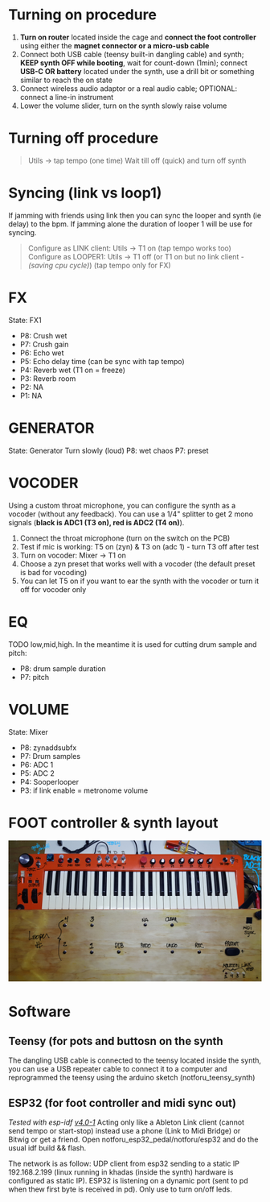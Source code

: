  # Turning on procedure
 
 1. **Turn on router** located inside the cage and **connect the foot controller** using either the **magnet connector or a micro-usb cable**
 2. Connect both USB cable (teensy built-in dangling cable) and synth; **KEEP synth OFF while booting**, wait for count-down (1min); connect **USB-C OR battery** located under the synth, use a drill bit or something similar to reach the on state
 3. Connect wireless audio adaptor or a real audio cable; OPTIONAL: connect a line-in instrument
 4. Lower the volume slider, turn on the synth slowly raise volume

# Turning off procedure

> Utils -> tap tempo (one time)
> Wait till off (quick) and turn off synth

# Syncing (link vs loop1)

If jamming with friends using link then you can sync the looper and synth (ie delay) to the bpm. If jamming alone the duration of looper 1 will be use for syncing.

> Configure as LINK client: Utils -> T1 on (tap tempo works too)
> Configure as LOOPER1: Utils -> T1 off (or T1 on but no link client - *(saving cpu cycle)*) (tap tempo only for FX)

# FX
State: FX1

 - P8: Crush wet
 - P7: Crush gain
 - P6: Echo wet
 - P5: Echo delay time (can be sync with tap tempo)
 - P4: Reverb wet (T1 on = freeze)
 - P3: Reverb room
 - P2: NA
 - P1: NA

# GENERATOR
State: Generator
Turn slowly (loud) P8: wet chaos
P7: preset

# VOCODER

Using a custom throat microphone, you can configure the synth as a vocoder (without any feedback). You can use a 1/4" splitter to get 2 mono signals (**black is ADC1 (T3 on), red is ADC2 (T4 on)**).

 1. Connect the throat microphone (turn on the switch on the PCB)
 2. Test if mic is working: T5 on (zyn) & T3 on (adc 1) - turn T3 off after test
 3. Turn on vocoder: Mixer -> T1 on
 4. Choose a zyn preset that works well with a vocoder (the default preset is bad for vocoding)
 5. You can let T5 on if you want to ear the synth with the vocoder or turn it off for vocoder only

# EQ
TODO low,mid,high. In the meantime it is used for cutting drum sample and pitch:

 - P8: drum sample duration
 - P7: pitch

# VOLUME
State: Mixer
 - P8: zynaddsubfx
 - P7: Drum samples
 - P6: ADC 1
 - P5: ADC 2
 - P4: Sooperlooper
 - P3: if link enable = metronome volume

# FOOT controller & synth layout

![Marking](https://github.com/patricksebastien/notu4/blob/main/marking.jpg?raw=true)

# Software

## Teensy (for pots and buttosn on the synth

The dangling USB cable is connected to the teensy located inside the synth, you can use a USB repeater cable to connect it to a computer and reprogrammed the teensy using the arduino sketch (notforu_teensy_synth)

## ESP32 (for foot controller and midi sync out)

*Tested with esp-idf [v4.0-1](https://github.com/espressif/esp-idf/releases/tag/v4.0-rc)*
Acting only like a Ableton Link client (cannot send tempo or start-stop) instead use a phone (Link to Midi Bridge) or Bitwig or get a friend. Open notforu_esp32_pedal/notforu/esp32 and do the usual idf build && flash.

The network is as follow: UDP client from esp32 sending to a static IP 192.168.2.199 (linux running in khadas (inside the synth) hardware is configured as static IP). ESP32 is listening on a dynamic port (sent to pd when thew first byte is received in pd). Only use to turn on/off leds.
